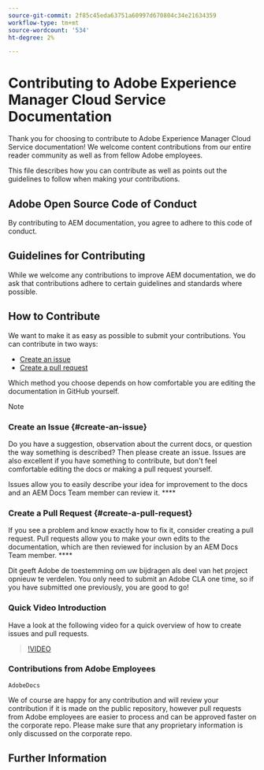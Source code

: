 ```yaml
---
source-git-commit: 2f85c45eda63751a60997d670804c34e21634359
workflow-type: tm+mt
source-wordcount: '534'
ht-degree: 2%

---
```

# Contributing to Adobe Experience Manager Cloud Service Documentation

Thank you for choosing to contribute to Adobe Experience Manager Cloud Service documentation! We welcome content contributions from our entire reader community as well as from fellow Adobe employees.

This file describes how you can contribute as well as points out the guidelines to follow when making your contributions.

## Adobe Open Source Code of Conduct

[](code-of-conduct.md) By contributing to AEM documentation, you agree to adhere to this code of conduct. [](mailto:Grp-opensourceoffice@adobe.com)

## Guidelines for Contributing

While we welcome any contributions to improve AEM documentation, we do ask that contributions adhere to certain guidelines and standards where possible. [](guidelines.md)

## How to Contribute

We want to make it as easy as possible to submit your contributions. You can contribute in two ways:

* [Create an issue](#create-an-issue)
* [Create a pull request](#create-a-pull-request)

Which method you choose depends on how comfortable you are editing the documentation in GitHub yourself.

>[!NOTE]
>
>[](https://www.adobe.com/legal/terms.html)

### Create an Issue {#create-an-issue}

Do you have a suggestion, observation about the current docs, or question the way something is described? Then please create an issue. Issues are also excellent if you have something to contribute, but don&#39;t feel comfortable editing the docs or making a pull request yourself.

Issues allow you to easily describe your idea for improvement to the docs and an AEM Docs Team member can review it. ****

### Create a Pull Request {#create-a-pull-request}

If you see a problem and know exactly how to fix it, consider creating a pull request. Pull requests allow you to make your own edits to the documentation, which are then reviewed for inclusion by an AEM Docs Team member. ****

[](https://opensource.adobe.com/cla.html)  Dit geeft Adobe de toestemming om uw bijdragen als deel van het project opnieuw te verdelen. You only need to submit an Adobe CLA one time, so if you have submitted one previously, you are good to go!

### Quick Video Introduction

Have a look at the following video for a quick overview of how to create issues and pull requests.

>[!VIDEO](https://video.tv.adobe.com/v/27069)

### Contributions from Adobe Employees

`AdobeDocs`

We of course are happy for any contribution and will review your contribution if it is made on the public repository, however pull requests from Adobe employees are easier to process and can be approved faster on the corporate repo. Please make sure that any proprietary information is only discussed on the corporate repo.

## Further Information

[](https://experienceleague.adobe.com/docs/contributor/contributor-guide/introduction.html)
